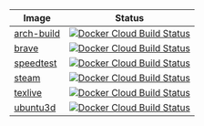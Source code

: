 | Image | Status |
|-------|--------|
| [arch-build](https://cloud.docker.com/repository/docker/adambozson/arch-build) | [![Docker Cloud Build Status](https://img.shields.io/docker/cloud/build/adambozson/arch-build)](https://cloud.docker.com/repository/docker/adambozson/arch-build/builds) |
| [brave](https://cloud.docker.com/repository/docker/adambozson/brave) | [![Docker Cloud Build Status](https://img.shields.io/docker/cloud/build/adambozson/brave)](https://cloud.docker.com/repository/docker/adambozson/brave/builds) |
| [speedtest](https://cloud.docker.com/repository/docker/adambozson/speedtest) | [![Docker Cloud Build Status](https://img.shields.io/docker/cloud/build/adambozson/speedtest)](https://cloud.docker.com/repository/docker/adambozson/speedtest/builds) |
| [steam](https://cloud.docker.com/repository/docker/adambozson/steam) | [![Docker Cloud Build Status](https://img.shields.io/docker/cloud/build/adambozson/steam)](https://cloud.docker.com/repository/docker/adambozson/steam/builds) |
| [texlive](https://cloud.docker.com/repository/docker/adambozson/texlive) | [![Docker Cloud Build Status](https://img.shields.io/docker/cloud/build/adambozson/texlive)](https://cloud.docker.com/repository/docker/adambozson/texlive/builds) |
| [ubuntu3d](https://cloud.docker.com/repository/docker/adambozson/ubuntu3d) | [![Docker Cloud Build Status](https://img.shields.io/docker/cloud/build/adambozson/ubuntu3d)](https://cloud.docker.com/repository/docker/adambozson/ubuntu3d/builds) |
